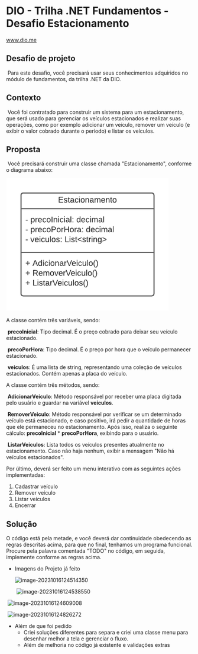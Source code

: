 # **DIO - Trilha .NET  Fundamentos - Desafio Estacionamento**
www.dio.me

## Desafio de projeto
​	Para este desafio, você precisará usar seus conhecimentos adquiridos no módulo de fundamentos, da trilha .NET da DIO.

## Contexto
​	Você foi contratado para construir um sistema para um estacionamento, que será usado para gerenciar os veículos estacionados e realizar suas operações, como por exemplo adicionar um veículo, remover um veículo (e exibir o valor cobrado durante o período) e listar os veículos.

## Proposta
​	Você precisará construir uma classe chamada "Estacionamento", conforme o diagrama abaixo:

![Diagrama de classe estacionamento](diagrama_classe_estacionamento.png)

A classe contém três variáveis, sendo:

​	**precoInicial**: Tipo decimal. É o preço cobrado para deixar seu veículo estacionado.

​	**precoPorHora**: Tipo decimal. É o preço por hora que o veículo permanecer estacionado.

​	**veiculos**: É uma lista de string, representando uma coleção de veículos estacionados. Contém apenas a placa do veículo.

A classe contém três métodos, sendo:

​	**AdicionarVeiculo**: Método responsável por receber uma placa digitada pelo usuário e guardar na variável **veiculos**.

​	**RemoverVeiculo**: Método responsável por verificar se um determinado veículo está estacionado, e caso positivo, irá pedir a quantidade de horas que ele permaneceu no estacionamento. Após isso, realiza o seguinte cálculo: **precoInicial** * **precoPorHora**, exibindo para o usuário.

​	**ListarVeiculos**: Lista todos os veículos presentes atualmente no estacionamento. Caso não haja nenhum, exibir a mensagem "Não há veículos estacionados".

Por último, deverá ser feito um menu interativo com as seguintes ações implementadas:
1. Cadastrar veículo
2. Remover veículo
3. Listar veículos
4. Encerrar


## Solução
O código está pela metade, e você deverá dar continuidade obedecendo as regras descritas acima, para que no final, tenhamos um programa funcional. Procure pela palavra comentada "TODO" no código, em seguida, implemente conforme as regras acima.

- Imagens do Projeto já feito

  ![image-20231016124514350](C:\Users\Alessandro\AppData\Roaming\Typora\typora-user-images\image-20231016124514350.png)

  ​									![image-20231016124538550](C:\Users\Alessandro\AppData\Roaming\Typora\typora-user-images\image-20231016124538550.png)

​										![image-20231016124609008](C:\Users\Alessandro\AppData\Roaming\Typora\typora-user-images\image-20231016124609008.png)

​										![image-20231016124826272](C:\Users\Alessandro\AppData\Roaming\Typora\typora-user-images\image-20231016124826272.png)

- Além de que foi pedido
  - Criei soluções diferentes para separa e criei uma classe menu para desenhar melhor a tela e gerenciar o fluxo.
  - Além de melhoria no código já existente e validações extras

